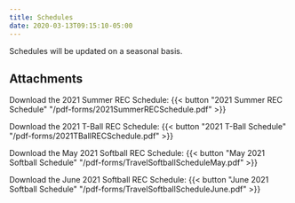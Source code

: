```yaml
---
title: Schedules
date: 2020-03-13T09:15:10-05:00
---
```


Schedules will be updated on a seasonal basis.

## Attachments

  Download the 2021 Summer REC Schedule:  {{< button "2021 Summer REC Schedule" "/pdf-forms/2021SummerRECSchedule.pdf" >}}

  Download the 2021 T-Ball REC Schedule:  {{< button "2021 T-Ball Schedule" "/pdf-forms/2021TBallRECSchedule.pdf" >}}

  Download the May 2021 Softball REC Schedule:  {{< button "May 2021 Softball Schedule" "/pdf-forms/TravelSoftballScheduleMay.pdf" >}}

  Download the June 2021 Softball REC Schedule:  {{< button "June 2021 Softball Schedule" "/pdf-forms/TravelSoftballScheduleJune.pdf" >}}

